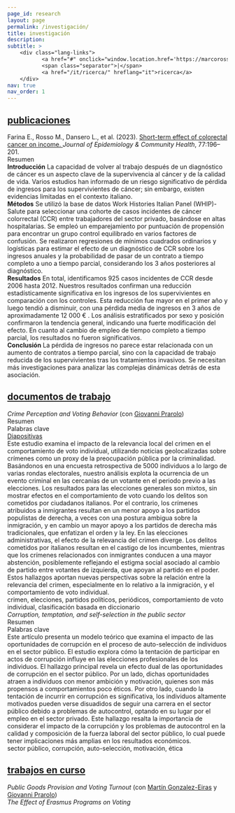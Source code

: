```yaml
---
page_id: research
layout: page
permalink: /investigación/
title: investigación
description:
subtitle: >
    <div class="lang-links">
           <a href="#" onclick="window.location.href='https://marcorosso.com/research/'; return false;">research</a>
           <span class="separator">|</span>
           <a href="/it/ricerca/" hreflang="it">ricerca</a>
    </div>
nav: true
nav_order: 1
---
```

<!-- Sección de Publicaciones -->
<div class="projects">
  <a href="javascript:void(0);" onclick="toggleVisibility('content-1')">
    <h2 class="category">
      <i class="fa-solid fa-chevron-right fa-2xs rotated" id="chevron-content-1"></i>
      <span>publicaciones</span>
    </h2>
  </a>
</div>

<div id="content-1" class="toggle-section expanded">

  <div class="entry-block">
    <div class="icon-entry indented">
      <i class="fa-solid fa-newspaper fa-fw"></i>
      <span>
        Farina E., Rosso M., Dansero L., et al. (2023). 
        <a href="https://doi.org/10.1136/jech-2022-220088" target="_blank" rel="noopener noreferrer">
          Short-term effect of colorectal cancer on income.
        </a> 
        <i>Journal of Epidemiology & Community Health</i>, 77:196–201.
      </span>
    </div>
    <div class="pill-container">
      <div class="pill-button toggle-pill" data-target="abstract-crc">
        <i class="fa-solid fa-chevron-right fa-2xs"></i>
        <span class="toggle-label">Resumen</span>
      </div>
    </div>
    <div id="abstract-crc" class="toggle-box">
      <b>Introducción</b> La capacidad de volver al trabajo después de un diagnóstico de cáncer es un aspecto clave de la supervivencia al cáncer y de la calidad de vida. Varios estudios han informado de un riesgo significativo de pérdida de ingresos para los supervivientes de cáncer; sin embargo, existen evidencias limitadas en el contexto italiano. <br>
      <b>Métodos</b> Se utilizó la base de datos Work Histories Italian Panel (WHIP)-Salute para seleccionar una cohorte de casos incidentes de cáncer colorrectal (CCR) entre trabajadores del sector privado, basándose en altas hospitalarias. Se empleó un emparejamiento por puntuación de propensión para encontrar un grupo control equilibrado en varios factores de confusión. Se realizaron regresiones de mínimos cuadrados ordinarios y logísticas para estimar el efecto de un diagnóstico de CCR sobre los ingresos anuales y la probabilidad de pasar de un contrato a tiempo completo a uno a tiempo parcial, considerando los 3 años posteriores al diagnóstico. <br>
      <b>Resultados</b> En total, identificamos 925 casos incidentes de CCR desde 2006 hasta 2012. Nuestros resultados confirman una reducción estadísticamente significativa en los ingresos de los supervivientes en comparación con los controles. Esta reducción fue mayor en el primer año y luego tendió a disminuir, con una pérdida media de ingresos en 3 años de aproximadamente 12 000 € . Los análisis estratificados por sexo y posición confirmaron la tendencia general, indicando una fuerte modificación del efecto. En cuanto al cambio de empleo de tiempo completo a tiempo parcial, los resultados no fueron significativos. <br>
      <b>Conclusión</b> La pérdida de ingresos no parece estar relacionada con un aumento de contratos a tiempo parcial, sino con la capacidad de trabajo reducida de los supervivientes tras los tratamientos invasivos. Se necesitan más investigaciones para analizar las complejas dinámicas detrás de esta asociación.
    </div>
  </div>

</div>

<!-- Sección de Documentos de Trabajo -->
<div class="projects">
  <a href="javascript:void(0);" onclick="toggleVisibility('content-2')">
    <h2 class="category">
      <i class="fa-solid fa-chevron-right fa-2xs rotated" id="chevron-content-2"></i>
      <span>documentos de trabajo</span>
    </h2>
  </a>
</div>

<div id="content-2" class="toggle-section expanded">

  <!-- Paper 1 -->
  <div class="entry-block">
    <div class="icon-entry indented">
      <i class="fa-solid fa-book-open fa-fw"></i>
      <span>
        <em>Crime Perception and Voting Behavior</em> (con 
        <a href="https://sites.google.com/site/giovanniprarolo/" target="_blank" rel="noopener noreferrer">
          Giovanni Prarolo</a>)
      </span>
    </div>
    <div class="pill-container">
      <div class="pill-button toggle-pill" data-target="abstract-crime">
        <i class="fa-solid fa-chevron-right fa-2xs"></i>
        <span class="toggle-label">Resumen</span>
      </div>
      <div class="pill-button toggle-pill" data-target="keywords-crime">
        <i class="fa-solid fa-chevron-right fa-2xs"></i>
        <span class="toggle-label">Palabras clave</span>
      </div>
      <a href="/assets/pdf/slides/[Marco Rosso] Crime Perception and Voting Behaviour. Evidence from Individual Data (slides).pdf" class="pill-link">
        <i class="fa-solid fa-download fa-2xs"></i>
        <span class="toggle-label" title="última versión: BoMoPaV Economics Meeting 2025">Diapositivas</span>
      </a>
    </div>
    <div id="abstract-crime" class="toggle-box">
      Este estudio examina el impacto de la relevancia local del crimen en el comportamiento de voto individual, utilizando noticias geolocalizadas sobre crímenes como un proxy de la preocupación pública por la criminalidad. Basándonos en una encuesta retrospectiva de 5000 individuos a lo largo de varias rondas electorales, nuestro análisis explota la ocurrencia de un evento criminal en las cercanías de un votante en el periodo previo a las elecciones. Los resultados para las elecciones generales son mixtos, sin mostrar efectos en el comportamiento de voto cuando los delitos son cometidos por ciudadanos italianos. Por el contrario, los crímenes atribuidos a inmigrantes resultan en un menor apoyo a los partidos populistas de derecha, a veces con una postura ambigua sobre la inmigración, y en cambio un mayor apoyo a los partidos de derecha más tradicionales, que enfatizan el orden y la ley. En las elecciones administrativas, el efecto de la relevancia del crimen diverge. Los delitos cometidos por italianos resultan en el castigo de los incumbentes, mientras que los crímenes relacionados con inmigrantes conducen a una mayor abstención, posiblemente reflejando el estigma social asociado al cambio de partido entre votantes de izquierda, que apoyan al partido en el poder. Estos hallazgos aportan nuevas perspectivas sobre la relación entre la relevancia del crimen, especialmente en lo relativo a la inmigración, y el comportamiento de voto individual.
    </div>
    <div id="keywords-crime" class="toggle-box">
      crimen, elecciones, partidos políticos, periódicos, comportamiento de voto individual, clasificación basada en diccionario
    </div>
  </div>

  <!-- Paper 2 -->
  <div class="entry-block">
    <div class="icon-entry indented">
      <i class="fa-solid fa-book-open fa-fw" title="Working paper"></i>
      <span>
        <em>Corruption, temptation, and self-selection in the public sector</em>
      </span>
    </div>
    <div class="pill-container">
      <div class="pill-button toggle-pill" data-target="abstract-corruption">
        <i class="fa-solid fa-chevron-right fa-2xs"></i>
        <span class="toggle-label">Resumen</span>
      </div>
      <div class="pill-button toggle-pill" data-target="keywords-corruption">
        <i class="fa-solid fa-chevron-right fa-2xs"></i>
        <span class="toggle-label">Palabras clave</span>
      </div>
    </div>
    <div id="abstract-corruption" class="toggle-box">
      Este artículo presenta un modelo teórico que examina el impacto de las oportunidades de corrupción en el proceso de auto-selección de individuos en el sector público. El estudio explora cómo la tentación de participar en actos de corrupción influye en las elecciones profesionales de los individuos. El hallazgo principal revela un efecto dual de las oportunidades de corrupción en el sector público. Por un lado, dichas oportunidades atraen a individuos con menor ambición y motivación, quienes son más propensos a comportamientos poco éticos. Por otro lado, cuando la tentación de incurrir en corrupción es significativa, los individuos altamente motivados pueden verse disuadidos de seguir una carrera en el sector público debido a problemas de autocontrol, optando en su lugar por el empleo en el sector privado. Este hallazgo resalta la importancia de considerar el impacto de la corrupción y los problemas de autocontrol en la calidad y composición de la fuerza laboral del sector público, lo cual puede tener implicaciones más amplias en los resultados económicos.
    </div>
    <div id="keywords-corruption" class="toggle-box">
      sector público, corrupción, auto-selección, motivación, ética
    </div>
  </div>

</div>

<!-- Sección de Trabajo en Curso -->
<div class="projects">
  <a href="javascript:void(0);" onclick="toggleVisibility('content-3')">
    <h2 class="category">
      <i class="fa-solid fa-chevron-right fa-2xs rotated" id="chevron-content-3"></i>
      <span>trabajos en curso</span>
    </h2>
  </a>
</div>

<div id="content-3" class="toggle-section expanded">

  <!-- Paper 1 -->
  <div class="entry-block">
    <div class="icon-entry indented">
      <i class="fa-solid fa-bookmark fa-fw"></i>
      <span>
        <em>Public Goods Provision and Voting Turnout</em> (con 
        <a href="https://sites.google.com/view/mgeiras/inicio" target="_blank" rel="noopener noreferrer">Martín Gonzalez-Eiras</a> y 
        <a href="https://sites.google.com/site/giovanniprarolo/" target="_blank" rel="noopener noreferrer">Giovanni Prarolo</a>)
      </span>
    </div>
  </div>

  <!-- Paper 2 -->
  <div class="entry-block">
    <div class="icon-entry indented">
      <i class="fa-solid fa-bookmark fa-fw" title="In progress"></i>
      <span><em>The Effect of Erasmus Programs on Voting</em></span>
    </div>
  </div>

</div>
